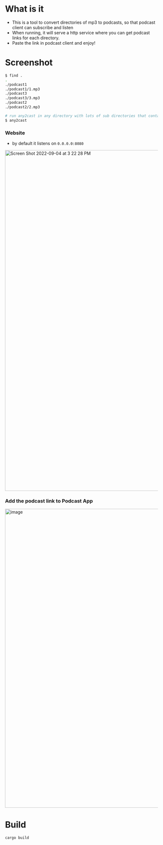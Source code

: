 # What is it
* This is a tool to convert directories of mp3 to podcasts, so that podcast client can subscribe and listen
* When running, it will serve a http service where you can get podcast links for each directory.
* Paste the link in podcast client and enjoy!

# Screenshot

``` bash
$ find .
.
./podcast1
./podcast1/1.mp3
./podcast3
./podcast3/3.mp3
./podcast2
./podcast2/2.mp3

# run any2cast in any directory with lots of sub directories that contain mp3 files 
$ any2cast
```

### Website
* by default it listens on `0.0.0.0:8080`

<img width="1124" alt="Screen Shot 2022-09-04 at 3 22 28 PM" src="https://user-images.githubusercontent.com/108800/188302286-acdd7a45-cd5d-4c83-aca9-ddf8670202f1.png">

### Add the podcast link to Podcast App
<img width="986" alt="image" src="https://user-images.githubusercontent.com/108800/188303036-a777fd6a-b047-405a-ac89-e2e40a450e01.png">


# Build

``` bash
cargo build
```

